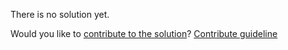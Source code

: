 
There is no solution yet.

Would you like to [contribute to the solution](https://github.com/BFEdev/BFE.dev-solutions/blob/main/problem/lodash-set_en.md)? [Contribute guideline](https://github.com/BFEdev/BFE.dev-solutions#how-to-contribute)
